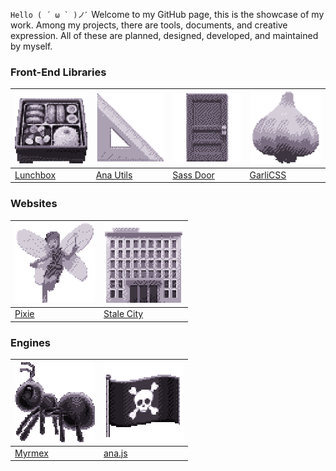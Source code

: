 ``Hello ( ´ ω ` )ノﾞ`` Welcome to my GitHub page, this is the showcase of my work. Among my projects, there are tools, documents, and creative expression. All of these are planned, designed, developed, and maintained by myself. 

### Front-End Libraries

| <img src="./images/lunchbox.svg" width="128" style="align-self: center;"/> | <img src="./images/anautils.svg" width="128" style="margin: 0 auto;" /> | <img src="./images/sassdoor.svg" width="128" style="align-self: center;"/> | <img src="./images/garlicss.svg" width="128" style="margin: 0 auto;" /> |
|---|---|---|---|
| [Lunchbox](https://github.com/CarcajadaArtificial/ana-components) | [Ana Utils](https://github.com/CarcajadaArtificial/ana-utils) | [Sass Door](https://github.com/CarcajadaArtificial/sass-door) | [GarliCSS](https://github.com/CarcajadaArtificial/garlicss) |


### Websites

| <img src="./images/pixie.svg" width="128" style="align-self: center;"/> | <img src="./images/stalecity.svg" width="128" style="margin: 0 auto;" /> |
|---|---|
| [Pixie](https://github.com/CarcajadaArtificial/pixie) | [Stale City](https://github.com/CarcajadaArtificial/stale-city-website) |

### Engines

| <img src="./images/myrmex.svg" width="128" style="align-self: center;"/> | <img src="./images/anajs.svg" width="128" style="margin: 0 auto;" /> |
|---|---|
| [Myrmex](https://github.com/CarcajadaArtificial/Myrmex) | [ana.js](https://github.com/CarcajadaArtificial/ana.js) |